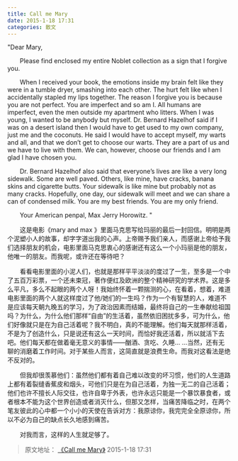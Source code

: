 ```yaml
---
title: Call me Mary
date: 2015-1-18 17:31
categories: 散文
---
```


"Dear Mary,

&emsp;&emsp;Please find enclosed my entire Noblet collection as a sign that I forgive you.

&emsp;&emsp;When I received your book, the emotions inside my brain felt like they were in a tumble dryer, smashing into each other. The hurt felt like when I accidentally stapled my lips together. The reason I forgive you is because you are not perfect. You are imperfect and so am I. All humans are imperfect, even the men outside my apartment who litters. When I was young, I wanted to be anybody but myself. Dr. Bernard Hazelhof said if I was on a desert island then I would have to get used to my own company, just me and the coconuts. He said I would have to accept myself, my warts and all, and that we don’t get to choose our warts. They are a part of us and we have to live with them. We can, however, choose our friends and I am glad I have chosen you.
<!-- more -->

&emsp;&emsp;Dr. Bernard Hazelhof also said that everyone’s lives are like a very long sidewalk. Some are well paved. Others, like mine, have cracks, banana skins and cigarette butts. Your sidewalk is like mine but probably not as many cracks. Hopefully, one day, our sidewalk will meet and we can share a can of condensed milk. You are my best friends. You are my only friend.

&emsp;&emsp;Your American penpal, Max Jerry Horowitz. "

&emsp;&emsp;这是电影《mary and max 》里面马克思写给玛丽的最后一封回信。明明是两个泥塑小人的故事，却字字道出我的心声。上帝赐予我们亲人，而感谢上帝给予我们选择朋友的机会，电影里面马克思衷心的感谢还有这么一个小玛丽是他的朋友，他唯一的朋友。而我呢，或许还在等待吧？

&emsp;&emsp;看看电影里面的小泥人们，也就是那样平平淡淡的度过了一生，至多是一个中了五百万彩票，一个还未束冠，著作便红及欧洲的整个精神研究的学术界。这是多么平凡，多么不起眼的两个人呀！我始终怀着一颗揣测的心，在看着，想着，难道电影里面的两个人就这样度过了他/她们的一生吗？作为一个有智慧的人，难道不是应该每天朝九晚五的学习，为了政治因素而结婚，最终将自己的一生奉献给祖国吗？为什么，为什么他们那样“自由”的生活着，虽然依旧困扰多多，可为什么，他们好像就只是在为自己活着呢？我不明白，真的不能理解。他们每天就那样活着，不是为了创造什么，只是说还有这么一天时间，而恰好我还活着，所以就活下去吧。他们每天都在做着毫无意义的事情——酗酒、贪吃、久睡… …当然，还有无聊的消磨着工作时间。对于某些人而言，这简直就是浪费生命。而我对这看法是绝不反对的。

&emsp;&emsp;但我却很羡慕他们：虽然他们都有着自己难以改变的坏习惯，他们的人生道路上都有着裂缝香蕉皮和烟头，可他们只是在为自己活着，为独一无二的自己活着；他们也许不擅长人际交往，也许自卑于外表，也许永远只能是一个暴饮暴食者，或者根本不能为这个世界创造或者消灭什么，但那又怎样，当痛苦降临之时，在两个笔友彼此的心中都一个小小的天使在告诉对方：我原谅你，我完完全全原谅你，所以不必为自己的缺点长久地感到痛苦。

&emsp;&emsp;对我而言，这样的人生就足够了。

> 原文地址： [《Call me Mary》](https://user.qzone.qq.com/2269681280/blog/1382334939) 2015-1-18 17:31